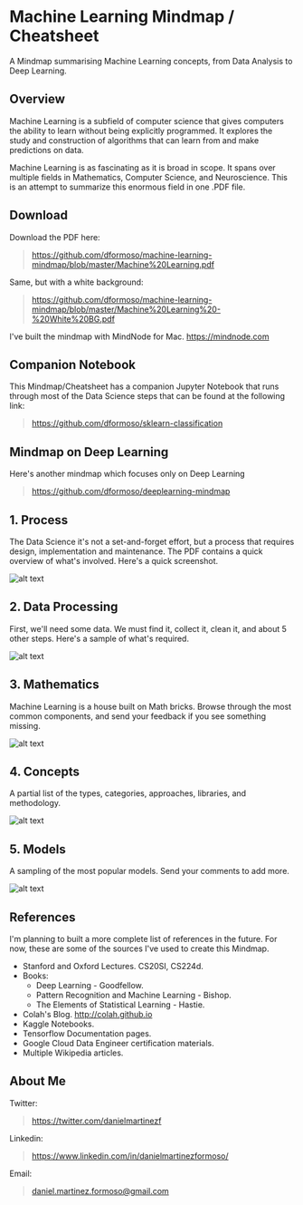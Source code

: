 # Machine Learning Mindmap / Cheatsheet
A Mindmap summarising Machine Learning concepts, from Data Analysis to Deep Learning.

## Overview
Machine Learning is a subfield of computer science that gives computers the ability to learn without being explicitly programmed. It explores the study and construction of algorithms that can learn from and make predictions on data.

Machine Learning is as fascinating as it is broad in scope. It spans over multiple fields in Mathematics, Computer Science, and Neuroscience. This is an attempt to summarize this enormous field in one .PDF file.

## Download
Download the PDF here:
> https://github.com/dformoso/machine-learning-mindmap/blob/master/Machine%20Learning.pdf

Same, but with a white background:
> https://github.com/dformoso/machine-learning-mindmap/blob/master/Machine%20Learning%20-%20White%20BG.pdf

I've built the mindmap with MindNode for Mac. https://mindnode.com

## Companion Notebook
This Mindmap/Cheatsheet has a companion Jupyter Notebook that runs through most of the Data Science steps that can be found at the following link:
> https://github.com/dformoso/sklearn-classification

## Mindmap on Deep Learning
Here's another mindmap which focuses only on Deep Learning
> https://github.com/dformoso/deeplearning-mindmap

## 1. Process
The Data Science it's not a set-and-forget effort, but a process that requires design, implementation and maintenance. The PDF contains a quick overview of what's involved. Here's a quick screenshot.

![alt text](https://github.com/dformoso/machine-learning-mindmap/blob/master/images/Process.png)

## 2. Data Processing
First, we'll need some data. We must find it, collect it, clean it, and about 5 other steps. Here's a sample of what's required.

![alt text](https://github.com/dformoso/machine-learning-mindmap/blob/master/images/Data%20Processing.png)

## 3. Mathematics
Machine Learning is a house built on Math bricks. Browse through the most common components, and send your feedback if you see something missing.

![alt text](https://github.com/dformoso/machine-learning-mindmap/blob/master/images/Mathematics.png)

## 4. Concepts
A partial list of the types, categories, approaches, libraries, and methodology.

![alt text](https://github.com/dformoso/machine-learning-mindmap/blob/master/images/Concepts.png)

## 5. Models
A sampling of the most popular models. Send your comments to add more.

![alt text](https://github.com/dformoso/machine-learning-mindmap/blob/master/images/Models.png)


## References
I'm planning to built a more complete list of references in the future. For now, these are some of the sources I've used to create this Mindmap.

- Stanford and Oxford Lectures. CS20SI, CS224d.
- Books: 
  - Deep Learning - Goodfellow. 
  - Pattern Recognition and Machine Learning - Bishop. 
  - The Elements of Statistical Learning - Hastie.
- Colah's Blog. http://colah.github.io
- Kaggle Notebooks.
- Tensorflow Documentation pages.
- Google Cloud Data Engineer certification materials.
- Multiple Wikipedia articles.


## About Me
Twitter:
> https://twitter.com/danielmartinezf

Linkedin:
>https://www.linkedin.com/in/danielmartinezformoso/

Email:
> daniel.martinez.formoso@gmail.com
